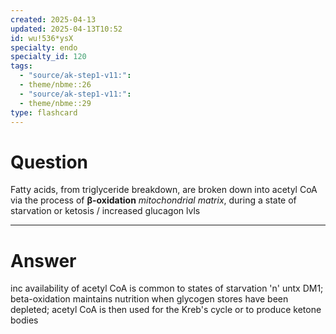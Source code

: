 ```yaml
---
created: 2025-04-13
updated: 2025-04-13T10:52
id: wu!536*ysX
specialty: endo
specialty_id: 120
tags:
  - "source/ak-step1-v11:": 
  - theme/nbme::26
  - "source/ak-step1-v11:": 
  - theme/nbme::29
type: flashcard
---
```


# Question
Fatty acids, from triglyceride breakdown, are broken down into acetyl CoA via the process of **β-oxidation** *mitochondrial matrix*, during a state of starvation or ketosis / increased glucagon lvls

---

# Answer
inc availability of acetyl CoA is common to states of starvation 'n' untx DM1; beta-oxidation maintains nutrition when glycogen stores have been depleted; acetyl CoA is then used for the Kreb's cycle or to produce ketone bodies